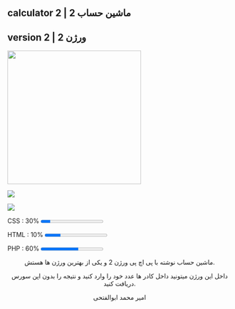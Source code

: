 <p align="center"><h2> calculator 2 | ماشین حساب 2 </h2></p>
<p align="center"><h2> version 2 | ورژن 2 </h2></p>
<img src="https://s25.picofile.com/file/8451958242/Calculator_v2.png" width="300" height="300" align="center">


<a href="https://github.com/ama-player0000"><img src="https://img.shields.io/badge/GitHub-ama.player0000-white.svg"></a>

<a href="https://instagram.com/ama.player0000"><img src="https://img.shields.io/badge/Instagram-ama.player0000-red.svg"></a>


<p><span>CSS : 30%</span>
<progress max="100" value="15"></progress></p>
<p><span>HTML : 10%</span>
<progress max="100" value="25"></progress></p>
<p><span>PHP : 60%</span>
<progress max="100" value="60"></progress></p>


<p align="center"> ماشین حساب نوشته با پی اچ پی ورژن 2 و یکی از بهترین ورژن ها هستش. </p>
<p align="center"> داخل این ورژن میتونید داخل کادر ها عدد خود را وارد کنید و نتیجه را بدون اپن سورس دریافت کنید. </p>
<p align="center"> امیر محمد ابوالفتحی </p>
